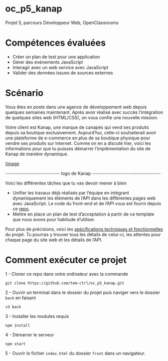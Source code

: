 # oc_p5_kanap
Projet 5, parcours Développeur Web, OpenClassrooms


# Compétences évaluées
- Créer un plan de test pour une application
- Gérer des événements JavaScript
- Interagir avec un web service avec JavaScript
- Valider des données issues de sources externes

# Scénario
Vous êtes en poste dans une agence de développement web depuis quelques semaines maintenant. Après avoir réalisé avec succès l’intégration de quelques sites web (HTML/CSS), on vous confie une nouvelle mission.

Votre client est Kanap, une marque de canapés qui vend ses produits depuis sa boutique exclusivement. Aujourd’hui, celle-ci souhaiterait avoir une plateforme de e-commerce en plus de sa boutique physique pour vendre ses produits sur Internet.
Comme on en a discuté hier, voici les informations pour que tu puisses démarrer l’implémentation du site de Kanap de manière dynamique. 

[!image](assets/logo.png)

--------------------------- logo de Kanap ----------------------------------

Voici les différentes tâches que tu vas devoir mener à bien

- Unifier les travaux déjà réalisés par l’équipe en intégrant dynamiquement les éléments de l’API dans les différentes pages web avec JavaScript. Le code du front-end et de l’API vous est fourni depuis ce [repo](https://github.com/OpenClassrooms-Student-Center/P5-Dev-Web-Kanap).
- Mettre en place un plan de test d’acceptation à partir de ce template que nous avons pour habitude d’utiliser.

Pour plus de précisions, voici les [spécifications techniques et fonctionnelles](assets/DWJ_FR_P5/DW+P5+-+Specifications+fonctionnelles.pdf) du projet. Tu pourras y trouver tous les détails de celui-ci, les attentes pour chaque page du site web et les détails de l’API. 

# Comment exécuter ce projet
1 - Cloner ce repo dans votre ordinateur avec la commande

`git clone https://github.com/tem-ctrl/oc_p5_kanap.git`

2 - Ouvrir un terminal dans le dossier du projet puis naviger vers le dossier `back` en faisant

`cd back`

3 - Installer les modules requis

`npm install`

4 - Démarrer le serveur

`npm start`

5 - Ouvrir le fichier `index.html` du dossier `front` dans un navigateur.
